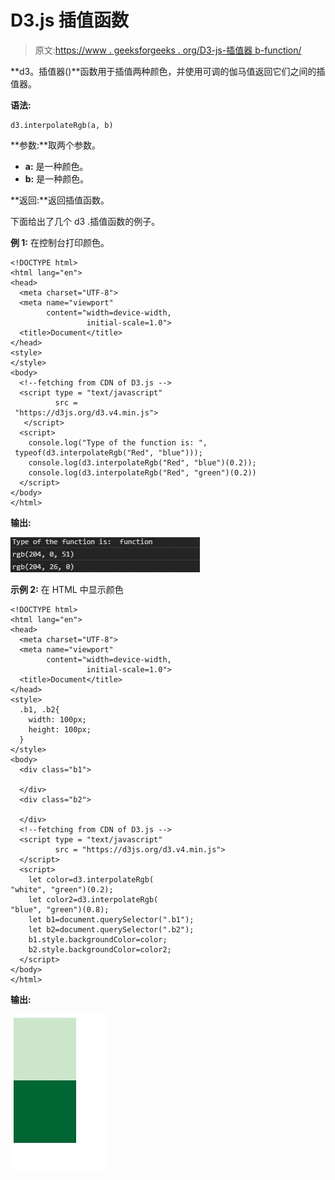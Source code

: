 # D3.js 插值函数

> 原文:[https://www . geeksforgeeks . org/D3-js-插值器 b-function/](https://www.geeksforgeeks.org/d3-js-interpolatergb-function/)

**d3。插值器()**函数用于插值两种颜色，并使用可调的伽马值返回它们之间的插值器。

**语法:**

```
d3.interpolateRgb(a, b)
```

**参数:**取两个参数。

*   **a:** 是一种颜色。
*   **b:** 是一种颜色。

**返回:**返回插值函数。

下面给出了几个 d3 .插值函数的例子。

**例 1:** 在控制台打印颜色。

```
<!DOCTYPE html>
<html lang="en">
<head>
  <meta charset="UTF-8">
  <meta name="viewport" 
        content="width=device-width, 
                 initial-scale=1.0">
  <title>Document</title>
</head>
<style>
</style>
<body>
  <!--fetching from CDN of D3.js -->
  <script type = "text/javascript" 
          src =
 "https://d3js.org/d3.v4.min.js">
   </script>
  <script>
    console.log("Type of the function is: ",
 typeof(d3.interpolateRgb("Red", "blue")));
    console.log(d3.interpolateRgb("Red", "blue")(0.2));
    console.log(d3.interpolateRgb("Red", "green")(0.2))
  </script>
</body>
</html>
```

**输出:**

![](img/904e475f9620cd04fb653b0f1910b3be.png)

**示例 2:** 在 HTML 中显示颜色

```
<!DOCTYPE html>
<html lang="en">
<head>
  <meta charset="UTF-8">
  <meta name="viewport" 
        content="width=device-width,
                 initial-scale=1.0">
  <title>Document</title>
</head>
<style>
  .b1, .b2{
    width: 100px;
    height: 100px;
  }
</style>
<body>
  <div class="b1">

  </div>
  <div class="b2">

  </div>
  <!--fetching from CDN of D3.js -->
  <script type = "text/javascript"
          src = "https://d3js.org/d3.v4.min.js">
  </script>
  <script>
    let color=d3.interpolateRgb(
"white", "green")(0.2);
    let color2=d3.interpolateRgb(
"blue", "green")(0.8);
    let b1=document.querySelector(".b1");
    let b2=document.querySelector(".b2");
    b1.style.backgroundColor=color;
    b2.style.backgroundColor=color2;
  </script>
</body>
</html>
```

**输出:**

![](img/edb2317ec241c59e7ed3df6ec73bdffe.png)